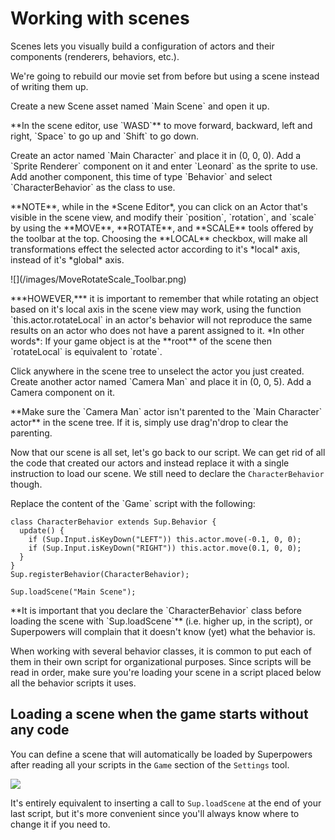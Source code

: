 # Working with scenes

Scenes lets you visually build a configuration of actors and their components (renderers, behaviors, etc.).

We're going to rebuild our movie set from before but using a scene instead of writing them up.

<div class="action">
  <p>Create a new Scene asset named `Main Scene` and open it up.
</div>

<div class="note">
  <p>**In the scene editor, use `WASD`** to move forward, backward, left and right, `Space` to go up and `Shift` to go down.
</div>

<div class="action">
  <p>Create an actor named `Main Character` and place it in (0, 0, 0).  
  Add a `Sprite Renderer` component on it and enter `Leonard` as the sprite to use.  
  Add another component, this time of type `Behavior` and select `CharacterBehavior` as the class to use.
</div>

<div class="note">
  <p>**NOTE**, while in the *Scene Editor*, you can click on an Actor that's visible in the scene view, and modify their `position`, `rotation`, and `scale` by using the **MOVE**, **ROTATE**, and **SCALE** tools offered by the toolbar at the top. Choosing the **LOCAL** checkbox, will make all transformations effect the selected actor according to it's *local* axis, instead of it's *global* axis.
</div>
![](/images/MoveRotateScale_Toolbar.png)
<div class="note">
<p>***HOWEVER,*** it is important to remember that while rotating an object based on it's local axis in the scene view may work, using the function `this.actor.rotateLocal` in an actor's behavior will not reproduce the same results on an actor who does not have a parent assigned to it. *In other words*: If your game object is at the **root** of the scene then `rotateLocal` is equivalent to `rotate`.
</div>

<div class="action">
  <p>Click anywhere in the scene tree to unselect the actor you just created.  
  Create another actor named `Camera Man` and place it in (0, 0, 5).  
  Add a Camera component on it.
</div>

<div class="note">
  <p>**Make sure the `Camera Man` actor isn't parented to the `Main Character` actor** in the scene tree.  
  If it is, simply use drag'n'drop to clear the parenting.
</div>

Now that our scene is all set, let's go back to our script. We can get rid of all the code that created our actors and instead replace it with a single instruction to load our scene. We still need to declare the `CharacterBehavior` though.

<div class="action">
  <p>Replace the content of the `Game` script with the following:
</div>

```
class CharacterBehavior extends Sup.Behavior {
  update() {
    if (Sup.Input.isKeyDown("LEFT")) this.actor.move(-0.1, 0, 0);
    if (Sup.Input.isKeyDown("RIGHT")) this.actor.move(0.1, 0, 0);
  }
}
Sup.registerBehavior(CharacterBehavior);

Sup.loadScene("Main Scene");
```

<div class="note">
  <p>**It is important that you declare the `CharacterBehavior` class before  loading the scene with `Sup.loadScene`** (i.e. higher up, in the script), or Superpowers will complain that it doesn't know (yet) what the behavior is.
</div>

When working with several behavior classes, it is common to put each of them in their own script for organizational purposes. Since scripts will be read in order, make sure you're loading your scene in a script placed below all the behavior scripts it uses.

## Loading a scene when the game starts without any code

You can define a scene that will automatically be loaded by Superpowers after reading all your scripts in the `Game` section of the `Settings` tool.

![](http://i.imgur.com/DaWYJqS.png)

It's entirely equivalent to inserting a call to `Sup.loadScene` at the end of your last script, but it's more convenient since you'll always know where to change it if you need to.
